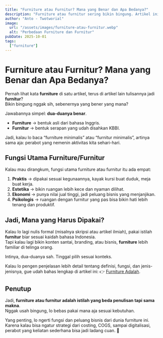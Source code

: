 ```yaml
---
title: "Furniture atau Furnitur? Mana yang Benar dan Apa Bedanya?"
description: "Furniture atau furnitur sering bikin bingung. Artikel ini ngebahas perbedaan penulisan, fungsi, dan alasan kenapa dua-duanya dipakai."
author: "Anto - Twotworial"
image:
  url: "/assets/images/furniture-atau-furnitur.webp"
  alt: "Perbedaan Furniture dan Furnitur"
pubDate: 2025-10-01
tags:
  ["furniture"]
---
```


# Furniture atau Furnitur? Mana yang Benar dan Apa Bedanya?

Pernah lihat kata **furniture** di satu artikel, terus di artikel lain tulisannya jadi **furnitur**?  
Bikin bingung nggak sih, sebenernya yang bener yang mana?  

Jawabannya simpel: **dua-duanya benar**.  
- **Furniture** → bentuk asli dari bahasa Inggris.  
- **Furnitur** → bentuk serapan yang udah disahkan KBBI.  

Jadi, kalau lo baca “furniture minimalis” atau “furnitur minimalis”, artinya sama aja: perabot yang nemenin aktivitas kita sehari-hari.



## Fungsi Utama Furniture/Furnitur

Kalau mau dirangkum, fungsi utama furniture atau furnitur itu ada empat:  
1. **Praktis** → dipakai sesuai kegunaannya, kayak kursi buat duduk, meja buat kerja.  
2. **Estetika** → bikin ruangan lebih kece dan nyaman dilihat.  
3. **Ekonomi** → punya nilai jual tinggi, jadi peluang bisnis yang menjanjikan.  
4. **Psikologis** → ruangan dengan furnitur yang pas bisa bikin hati lebih tenang dan produktif.  



## Jadi, Mana yang Harus Dipakai?

Kalau lo lagi nulis formal (misalnya skripsi atau artikel ilmiah), pakai istilah **furnitur** biar sesuai kaidah bahasa Indonesia.  
Tapi kalau lagi bikin konten santai, branding, atau bisnis, **furniture** lebih familiar di telinga orang.  

Intinya, dua-duanya sah. Tinggal pilih sesuai konteks.  

Kalau lo pengen penjelasan lebih detail tentang definisi, fungsi, dan jenis-jenisnya, gue udah bahas lengkap di artikel ini: 👉 [Furniture Adalah](https://www.twotworial.com/blog/furniture-adalah/).  



## Penutup

Jadi, **furniture atau furnitur adalah istilah yang beda penulisan tapi sama makna**.  
Nggak usah bingung, lo bebas pakai mana aja sesuai kebutuhan.  

Yang penting, lo ngerti fungsi dan peluang bisnis dari dunia furniture ini. Karena kalau bisa ngatur strategi dari costing, COGS, sampai digitalisasi, perabot yang keliatan sederhana bisa jadi ladang cuan. 🚀


